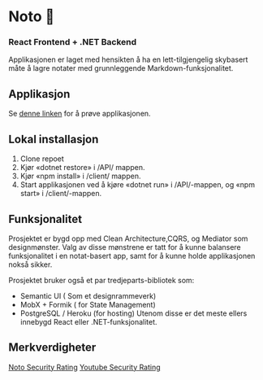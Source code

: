# Noto 🤔
### React Frontend + .NET Backend

Applikasjonen er laget med hensikten å ha en lett-tilgjengelig skybasert måte å lagre notater med  grunnleggende Markdown-funksjonalitet.

## Applikasjon
Se [denne linken](https://notonoteapp.herokuapp.com) for å prøve applikasjonen.

## Lokal installasjon
1. Clone repoet
2. Kjør «dotnet restore» i /API/ mappen.
3. Kjør «npm install» i /client/ mappen.
4. Start applikasjonen ved å kjøre «dotnet run» i /API/-mappen, og «npm start» i /client/-mappen.


## Funksjonalitet
Prosjektet er bygd opp med Clean Architecture,CQRS, og Mediator som designmønster. 
Valg av disse mønstrene er tatt for å kunne balansere funksjonalitet i en notat-basert app, samt for å kunne holde applikasjonen nokså sikker.


Prosjektet bruker også et par tredjeparts-bibliotek som:
* Semantic UI ( Som et designrammeverk)
* MobX  + Formik ( for State Management)
* PostgreSQL / Heroku (for hosting)
Utenom disse er det meste ellers innebygd React eller .NET-funksjonalitet.


## Merkverdigheter
[Noto Security Rating](https://www.dropbox.com/s/dzd0m01wpicg67l/Skjermbilde%202022-01-13%20kl.%2022.51.43.png)
[Youtube Security Rating](https://www.dropbox.com/s/wwsmot6mp5n2vz3/Skjermbilde%202022-01-13%20kl.%2023.05.46.png)
